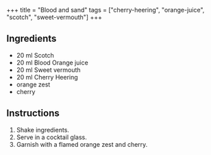 +++
title = "Blood and sand"
tags = ["cherry-heering", "orange-juice", "scotch", "sweet-vermouth"]
+++

## Ingredients

- 20 ml Scotch
- 20 ml Blood Orange juice
- 20 ml Sweet vermouth
- 20 ml Cherry Heering
- orange zest
- cherry

## Instructions

1. Shake ingredients.
2. Serve in a cocktail glass.
3. Garnish with a flamed orange zest and cherry.
